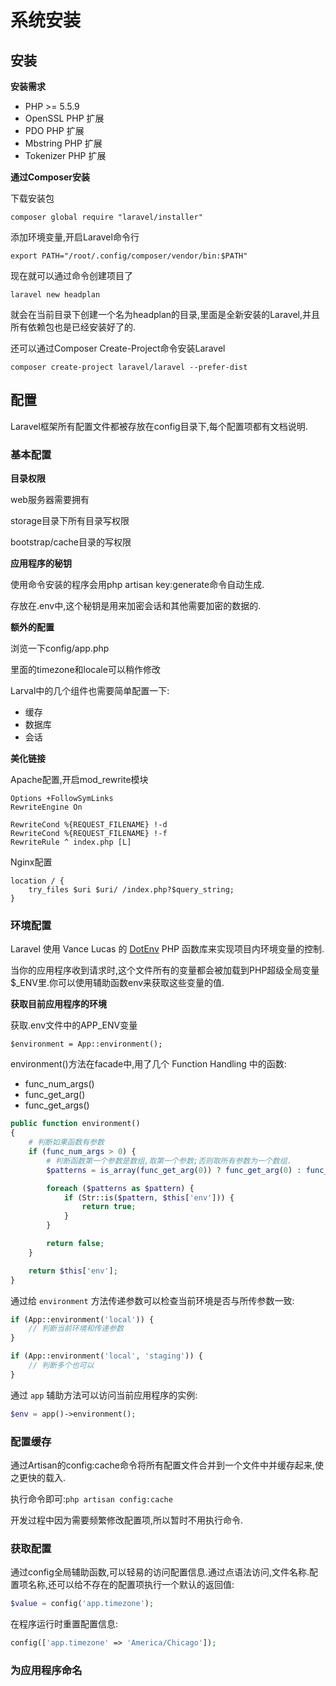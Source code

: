 # 系统安装

## 安装

**安装需求**

* PHP &gt;= 5.5.9
* OpenSSL PHP 扩展
* PDO PHP 扩展
* Mbstring PHP 扩展
* Tokenizer PHP 扩展

**通过Composer安装**

下载安装包

`composer global require "laravel/installer"`

添加环境变量,开启Laravel命令行

`export PATH="/root/.config/composer/vendor/bin:$PATH"`

现在就可以通过命令创建项目了

`laravel new headplan`

就会在当前目录下创建一个名为headplan的目录,里面是全新安装的Laravel,并且所有依赖包也是已经安装好了的.

还可以通过Composer Create-Project命令安装Laravel

`composer create-project laravel/laravel --prefer-dist`

## 配置

Laravel框架所有配置文件都被存放在config目录下,每个配置项都有文档说明.

### **基本配置**

**目录权限**

web服务器需要拥有

storage目录下所有目录写权限

bootstrap\/cache目录的写权限

**应用程序的秘钥**

使用命令安装的程序会用php artisan key:generate命令自动生成.

存放在.env中,这个秘钥是用来加密会话和其他需要加密的数据的.

**额外的配置**

浏览一下config\/app.php

里面的timezone和locale可以稍作修改

Larval中的几个组件也需要简单配置一下:

* 缓存
* 数据库
* 会话

**美化链接**

Apache配置,开启mod\_rewrite模块

```
Options +FollowSymLinks
RewriteEngine On 

RewriteCond %{REQUEST_FILENAME} !-d
RewriteCond %{REQUEST_FILENAME} !-f
RewriteRule ^ index.php [L]
```

Nginx配置

```
location / {
    try_files $uri $uri/ /index.php?$query_string;
}
```

### **环境配置**

Laravel 使用 Vance Lucas 的 [DotEnv](https://github.com/vlucas/phpdotenv) PHP 函数库来实现项目内环境变量的控制.

当你的应用程序收到请求时,这个文件所有的变量都会被加载到PHP超级全局变量$\_ENV里.你可以使用辅助函数env来获取这些变量的值.

**获取目前应用程序的环境**

获取.env文件中的APP\_ENV变量

`$environment = App::environment();`

environment\(\)方法在facade中,用了几个 Function Handling 中的函数:

* func\_num\_args\(\)
* func\_get\_arg\(\)
* func\_get\_args\(\)

```php
public function environment()
{
    # 判断如果函数有参数
    if (func_num_args > 0) {
        # 判断函数第一个参数是数组,取第一个参数;否则取所有参数为一个数组.
        $patterns = is_array(func_get_arg(0)) ? func_get_arg(0) : func_get_args();

        foreach ($patterns as $pattern) {
            if (Str::is($pattern, $this['env'])) {
                return true;
            }
        }

        return false;
    }

    return $this['env'];
}
```

通过给 `environment` 方法传递参数可以检查当前环境是否与所传参数一致:

```php
if (App::environment('local')) {
    // 判断当前环境和传递参数
}

if (App::environment('local', 'staging')) {
    // 判断多个也可以
}
```

通过 `app` 辅助方法可以访问当前应用程序的实例:

```php
$env = app()->environment();
```

### 配置缓存

通过Artisan的config:cache命令将所有配置文件合并到一个文件中并缓存起来,使之更快的载入.

执行命令即可:`php artisan config:cache`

开发过程中因为需要频繁修改配置项,所以暂时不用执行命令.

### 获取配置

通过config全局辅助函数,可以轻易的访问配置信息.通过点语法访问,文件名称.配置项名称,还可以给不存在的配置项执行一个默认的返回值:

```php
$value = config('app.timezone');
```

在程序运行时重置配置信息:

```php
config(['app.timezone' => 'America/Chicago']);
```

### 为应用程序命名



